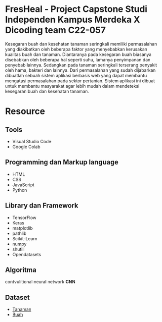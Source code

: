 # FresHeal - Project Capstone Studi Independen Kampus Merdeka X Dicoding team C22-057

  Kesegaran buah dan kesehatan tanaman seringkali memiliki permasalahan yang diakibatkan oleh beberapa faktor yang menyebabkan kerusakan kualitas buah dan tanaman. Diantaranya pada kesegaran buah biasanya disebabkan oleh beberapa hal seperti suhu, lamanya penyimpanan dan penyebab lainnya. Sedangkan pada tanaman seringkali terserang penyakit oleh hama, bakteri dan lainnya. Dari permasalahan yang sudah dijabarkan dibuatlah sebuah sistem aplikasi berbasis web yang dapat membantu mengatasi permasalahan pada sektor pertanian. Sistem aplikasi ini dibuat untuk membantu masyarakat agar lebih mudah dalam mendeteksi kesegaran buah dan kesehatan tanaman.  

# Resource 

## Tools
- Visual Studio Code
- Google Colab

## Programming dan Markup language
- HTML
- CSS
- JavaScript
- Python

## Library dan Framework
- TensorFlow
- Keras
- matplotlib
- pathlib
- Scikit-Learn
- numpy
- shutill
- Opendatasets



## Algoritma
contvulitional  neural network __CNN__

## Dataset
- [Tanaman](https://www.kaggle.com/datasets/abdallahalidev/plantvillage-dataset)
- [Buah](https://www.kaggle.com/datasets/raghavrpotdar/fresh-and-stale-images-of-fruits-and-vegetables?select=stale_bitter_gourd)























